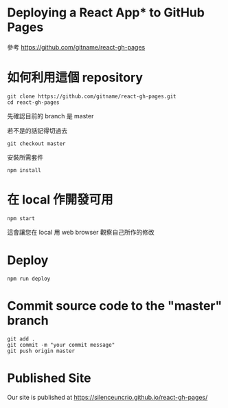 


# Deploying a React App* to GitHub Pages

參考 https://github.com/gitname/react-gh-pages



# 如何利用這個 repository

```
git clone https://github.com/gitname/react-gh-pages.git
cd react-gh-pages
```

先確認目前的 branch 是 master

若不是的話記得切過去
```
git checkout master
```

安裝所需套件
```
npm install
```



# 在 local 作開發可用
```
npm start
```

這會讓您在 local 用 web browser 觀察自己所作的修改



# Deploy

```
npm run deploy
```

# Commit source code to the "master" branch

```
git add .
git commit -m "your commit message"
git push origin master
```



# Published Site

Our site is published at https://silenceuncrio.github.io/react-gh-pages/


